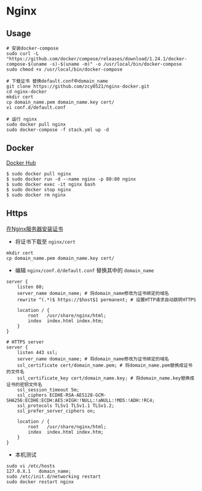 # Nginx

## Usage

```shell script
# 安装docker-compose
sudo curl -L "https://github.com/docker/compose/releases/download/1.24.1/docker-compose-$(uname -s)-$(uname -m)" -o /usr/local/bin/docker-compose
sudo chmod +x /usr/local/bin/docker-compose

# 下载证书 替换default.conf中domain_name
git clone https://github.com/zcy0521/nginx-docker.git
cd nginx-docker
mkdir cert
cp domain_name.pem domain_name.key cert/
vi conf.d/default.conf

# 运行 nginx
sudo docker pull nginx
sudo docker-compose -f stack.yml up -d
```

## Docker

[Docker Hub](https://hub.docker.com/_/nginx)

```shell script
$ sudo docker pull nginx
$ sudo docker run -d --name nginx -p 80:80 nginx
$ sudo docker exec -it nginx bash
$ sudo docker stop nginx
$ sudo docker rm nginx
```

## Https

[在Nginx服务器安装证书](https://help.aliyun.com/document_detail/98728.html)

- 将证书下载至 `nginx/cert`

```shell script
mkdir cert
cp domain_name.pem domain_name.key cert/
```

- 编辑 `nginx/conf.d/default.conf` 替换其中的 `domain_name`

```
server {
    listen 80;
    server_name domain_name; # 将domain_name修改为证书绑定的域名
    rewrite ^(.*)$ https://$host$1 permanent; # 设置HTTP请求自动跳转HTTPS

    location / {
        root   /usr/share/nginx/html;
        index  index.html index.htm;
    }
}

# HTTPS server
server {
    listen 443 ssl;
    server_name domain_name; # 将domain_name修改为证书绑定的域名
    ssl_certificate cert/domain_name.pem; # 将domain_name.pem替换成证书的文件名
    ssl_certificate_key cert/domain_name.key; # 将domain_name.key替换成证书的密钥文件名
    ssl_session_timeout 5m;
    ssl_ciphers ECDHE-RSA-AES128-GCM-SHA256:ECDHE:ECDH:AES:HIGH:!NULL:!aNULL:!MD5:!ADH:!RC4;
    ssl_protocols TLSv1 TLSv1.1 TLSv1.2;
    ssl_prefer_server_ciphers on;

    location / {
        root   /usr/share/nginx/html;
        index  index.html index.htm;
    }
}
```

- 本机测试

```shell script
sudo vi /etc/hosts
127.0.X.1	domain_name;
sudo /etc/init.d/networking restart
sudo docker restart nginx
```
